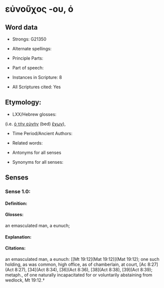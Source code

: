 # εὐνοῦχος -ου, ὁ

<!-- Status: S2=NeedsEdits -->
<!-- Lexica used for edits:   -->

## Word data

* Strongs: G21350

* Alternate spellings:



* Principle Parts: 


* Part of speech: 


* Instances in Scripture: 8

* All Scriptures cited: Yes

## Etymology: 


* LXX/Hebrew glosses: 

(i.e. [ὁ τὴν εὐνὴν]() (bed) [ἔχων]()), 

* Time Period/Ancient Authors: 


* Related words: 

* Antonyms for all senses

* Synonyms for all senses: 


## Senses 


### Sense  1.0: 

#### Definition: 

#### Glosses: 

an emasculated man, a eunuch; 

#### Explanation: 


#### Citations: 

an emasculated man, a eunuch: [[Mt 19:12](Mat 19:12)](Mat 19:12); one such holding, as was common, high office, as of chamberlain, at court, [Ac 8:27](Act 8:27), [34](Act 8:34), [36](Act 8:36), [38](Act 8:38), [39](Act 8:39); metaph., of one naturally incapacitated for or volun­tarily abstaining from wedlock, Mt 19:12.†
